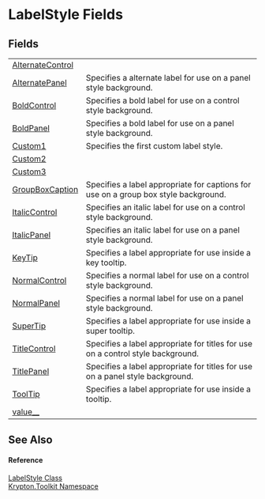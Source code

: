 # LabelStyle Fields




## Fields
<table>
<tr>
<td><a href="e6b78c51-ef3b-173e-e64f-02b671c31dcb.md">AlternateControl</a></td>
<td> </td></tr>
<tr>
<td><a href="7bd7f96b-b930-400c-3a98-948cbc7811d7.md">AlternatePanel</a></td>
<td>Specifies a alternate label for use on a panel style background.</td></tr>
<tr>
<td><a href="5d965609-0487-ec07-db0c-e33d3a0dfbd0.md">BoldControl</a></td>
<td>Specifies a bold label for use on a control style background.</td></tr>
<tr>
<td><a href="777ce8ad-dbff-f674-aa4e-7790cae53dec.md">BoldPanel</a></td>
<td>Specifies a bold label for use on a panel style background.</td></tr>
<tr>
<td><a href="f2da7725-0dad-6663-0529-5d82426bd645.md">Custom1</a></td>
<td>Specifies the first custom label style.</td></tr>
<tr>
<td><a href="002a7055-7e7c-a13d-cedd-bdbca3cf3147.md">Custom2</a></td>
<td> </td></tr>
<tr>
<td><a href="93aceba3-ba32-602b-d243-dbd4994a9bc7.md">Custom3</a></td>
<td> </td></tr>
<tr>
<td><a href="45822e9b-10b9-06f3-00c8-14e0c7443cdb.md">GroupBoxCaption</a></td>
<td>Specifies a label appropriate for captions for use on a group box style background.</td></tr>
<tr>
<td><a href="4c6e4df2-0f86-22d0-4589-e29992ad567a.md">ItalicControl</a></td>
<td>Specifies an italic label for use on a control style background.</td></tr>
<tr>
<td><a href="eab4917e-911e-2a9d-55bd-7721095e424f.md">ItalicPanel</a></td>
<td>Specifies an italic label for use on a panel style background.</td></tr>
<tr>
<td><a href="8b408f7f-555f-a12f-fd8a-7d13bae401c2.md">KeyTip</a></td>
<td>Specifies a label appropriate for use inside a key tooltip.</td></tr>
<tr>
<td><a href="a7e4526c-f021-f0c8-d6db-91367d23fb5d.md">NormalControl</a></td>
<td>Specifies a normal label for use on a control style background.</td></tr>
<tr>
<td><a href="fbf6864d-c525-a23e-df5c-7f137ca857f1.md">NormalPanel</a></td>
<td>Specifies a normal label for use on a panel style background.</td></tr>
<tr>
<td><a href="b5f1fc6a-a033-7313-e456-3ca242ef84aa.md">SuperTip</a></td>
<td>Specifies a label appropriate for use inside a super tooltip.</td></tr>
<tr>
<td><a href="33a45777-ff6d-2633-f476-a2486eb09743.md">TitleControl</a></td>
<td>Specifies a label appropriate for titles for use on a control style background.</td></tr>
<tr>
<td><a href="acc27b0e-2af2-ba1f-0edf-69bf68409b7d.md">TitlePanel</a></td>
<td>Specifies a label appropriate for titles for use on a panel style background.</td></tr>
<tr>
<td><a href="e2ddc92e-ac19-e5d5-1a77-c23cf051d34d.md">ToolTip</a></td>
<td>Specifies a label appropriate for use inside a tooltip.</td></tr>
<tr>
<td><a href="dd6914d0-9817-fd97-ee23-07276a11f64c.md">value__</a></td>
<td> </td></tr>
</table>

## See Also


#### Reference
<a href="193b17d5-a258-8d47-0ddd-e4657473a0cc.md">LabelStyle Class</a>  
<a href="79d2eac2-21f4-54ff-7552-b20c33c30600.md">Krypton.Toolkit Namespace</a>  
